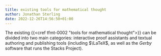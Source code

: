 ```yaml
---
title: existing tools for mathematical thought
author: Jonathan Sterling
date: 2022-12-26T14:56:50+01:00
---
```


The existing {{<cref tfmt-0002 "tools for mathematical thought">}} can be divided into two main categories: interactive proof assistants and textual authoring and publishing tools (including $\LaTeX$, as well as the *Gerby* software that runs the Stacks Project).
